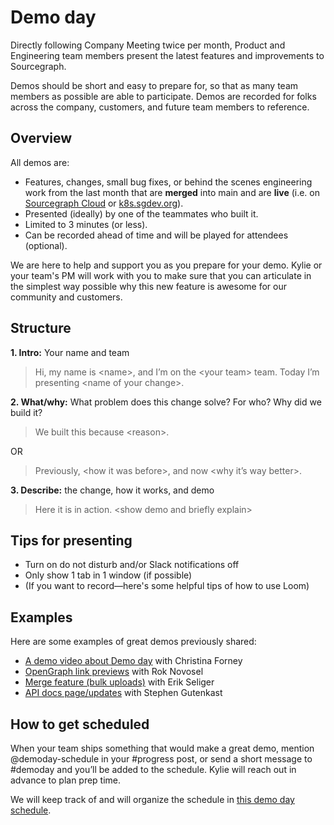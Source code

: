 # Demo day

Directly following Company Meeting twice per month, Product and Engineering team members present the latest features and improvements to Sourcegraph.

Demos should be short and easy to prepare for, so that as many team members as possible are able to participate. Demos are recorded for folks across the company, customers, and future team members to reference.

## Overview

All demos are:

- Features, changes, small bug fixes, or behind the scenes engineering work from the last month that are **merged** into main and are **live** (i.e. on [Sourcegraph Cloud](https://sourcegraph.com/search) or [k8s.sgdev.org](https://k8s.sgdev.org)).
- Presented (ideally) by one of the teammates who built it.
- Limited to 3 minutes (or less).
- Can be recorded ahead of time and will be played for attendees (optional).

We are here to help and support you as you prepare for your demo. Kylie or your team's PM will work with you to make sure that you can articulate in the simplest way possible why this new feature is awesome for our community and customers.

## Structure

**1. Intro:** Your name and team

> Hi, my name is \<name>, and I’m on the \<your team> team. Today I’m presenting \<name of your change>.

**2. What/why:** What problem does this change solve? For who? Why did we build it?

> We built this because \<reason>.

OR

> Previously, \<how it was before>, and now \<why it’s way better>.

**3. Describe:** the change, how it works, and demo

> Here it is in action. \<show demo and briefly explain>

## Tips for presenting

- Turn on do not disturb and/or Slack notifications off
- Only show 1 tab in 1 window (if possible)
- (If you want to record—here's some helpful tips of how to use Loom)

## Examples

Here are some examples of great demos previously shared:

- [A demo video about Demo day](https://www.loom.com/share/b611c353a7b74aefacdfd2de7dcdad32) with Christina Forney
- [OpenGraph link previews](https://drive.google.com/file/d/1p1ymgRAeElsI8e1yztPHeTqafHb5g0ck/view) with Rok Novosel
- [Merge feature (bulk uploads)](https://www.loom.com/share/606ab85e0f9f440a9dcf2b87dfbf6ce5) with Erik Seliger
- [API docs page/updates](https://drive.google.com/file/d/126LLrQanXH7rHr0d8d_qvmnSpdefBa2V/view) with Stephen Gutenkast

## How to get scheduled

When your team ships something that would make a great demo, mention @demoday-schedule in your #progress post, or send a short message to #demoday and you’ll be added to the schedule. Kylie will reach out in advance to plan prep time.

We will keep track of and will organize the schedule in [this demo day schedule](https://docs.google.com/spreadsheets/d/1Te8HQXbUP-LZzoeSG90sN_dWyRgvZEB96uJoKPNbZqg/edit?usp=sharing).
